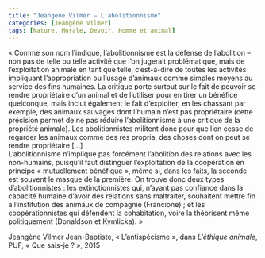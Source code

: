```yaml
---
title: "Jeangène Vilmer – L'abolitionnisme"
categories: [Jeangène Vilmer]
tags: [Nature, Morale, Devoir, Homme et animal]
---
```


« Comme son nom l’indique, l’abolitionnisme est la défense de l’abolition – non pas de telle ou telle activité que l’on jugerait problématique, mais de l’exploitation animale en tant que telle, c’est-à-dire de toutes les activités impliquant l’appropriation ou l’usage d’animaux comme simples moyens au service des fins humaines. La critique porte surtout sur le fait de pouvoir se rendre propriétaire d’un animal et de l’utiliser pour en tirer un bénéfice quelconque, mais inclut également le fait d’exploiter, en les chassant par exemple, des animaux sauvages dont l’humain n’est pas propriétaire (cette précision permet de ne pas réduire l’abolitionnisme à une critique de la propriété animale). Les abolitionnistes militent donc pour que l’on cesse de regarder les animaux comme des res propria, des choses dont on peut se rendre propriétaire […]  
L’abolitionnisme n’implique pas forcément l’abolition des relations avec les non-humains, puisqu’il faut distinguer l’exploitation de la coopération en principe « mutuellement bénéfique », même si, dans les faits, la seconde est souvent le masque de la première. On trouve donc deux types d’abolitionnistes : les extinctionnistes qui, n’ayant pas confiance dans la capacité humaine d’avoir des relations sans maltraiter, souhaitent mettre fin à l’institution des animaux de compagnie (Francione) ; et les coopérationnistes qui défendent la cohabitation, voire la théorisent même politiquement (Donaldson et Kymlicka). »

Jeangène Vilmer Jean-Baptiste, « L’antispécisme », dans _L'éthique animale_, PUF, « Que sais-je ? », 2015